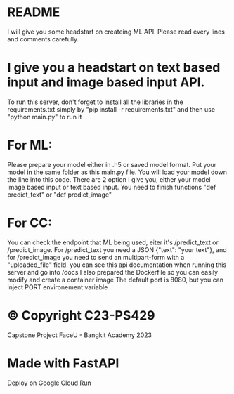 # README
  I will give you some headstart on createing ML API. 
  Please read every lines and comments carefully. 

# I give you a headstart on text based input and image based input API. 
  To run this server, don't forget to install all the libraries in the
  requirements.txt simply by "pip install -r requirements.txt" 
  and then use "python main.py" to run it

# For ML:
  Please prepare your model either in .h5 or saved model format.
  Put your model in the same folder as this main.py file.
  You will load your model down the line into this code. 
  There are 2 option I give you, either your model image based input 
  or text based input. You need to finish functions "def predict_text" or "def predict_image"

# For CC:
  You can check the endpoint that ML being used, eiter it's /predict_text or 
  /predict_image. For /predict_text you need a JSON {"text": "your text"},
  and for /predict_image you need to send an multipart-form with a "uploaded_file" 
  field. you can see this api documentation when running this server and go into /docs
  I also prepared the Dockerfile so you can easily modify and create a container image
  The default port is 8080, but you can inject PORT environement variable


# © Copyright C23-PS429
  Capstone Project FaceU - Bangkit Academy 2023

# Made with FastAPI
  Deploy on Google Cloud Run
